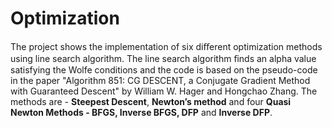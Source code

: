 # Optimization
The project shows the implementation of six diﬀerent optimization methods using line search algorithm. The line search algorithm ﬁnds an alpha value satisfying the Wolfe conditions and the code is based on the pseudo-code in the paper "Algorithm 851: CG DESCENT, a Conjugate Gradient Method with Guaranteed Descent" by William W. Hager and Hongchao Zhang. The methods are - **Steepest Descent**, **Newton’s method** and four **Quasi Newton Methods - BFGS, Inverse BFGS, DFP** and **Inverse DFP**.
